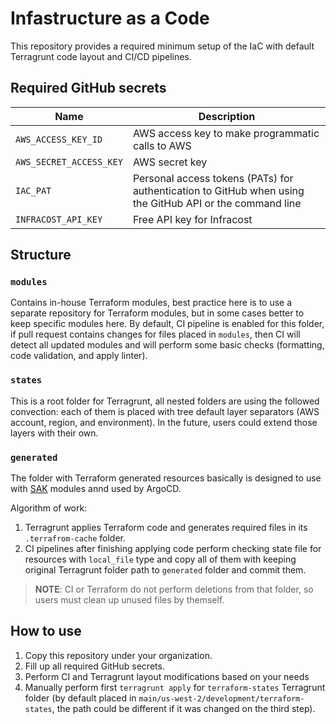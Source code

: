 # Infastructure as a Code
This repository provides a required minimum setup of the IaC with default Terragrunt code layout and CI/CD pipelines.

## Required GitHub secrets
| Name | Description |
|---|---|
|`AWS_ACCESS_KEY_ID`|AWS access key to make programmatic calls to AWS |
|`AWS_SECRET_ACCESS_KEY`|AWS secret key |
|`IAC_PAT`|Personal access tokens (PATs) for authentication to GitHub when using the GitHub API or the command line|
|`INFRACOST_API_KEY`|Free API key for Infracost|

## Structure
### `modules`
Contains in-house Terraform modules, best practice here is to use a separate repository for Terraform modules, but in some cases better to keep specific modules here. By default, CI pipeline is enabled for this folder, if pull request contains changes for files placed in `modules`, then CI will detect all updated modules and will perform some basic checks (formatting, code validation, and apply linter).

### `states`
This is a root folder for Terragrunt, all nested folders are using the followed convection: each of them is placed with tree default layer separators (AWS account, region, and environment). In the future, users could extend those layers with their own.

### `generated`
The folder with Terraform generated resources basically is designed to use with [SAK](https://github.com/provectus/swiss-army-kube) modules annd used by ArgoCD.

Algorithm of work:
1. Terragrunt applies Terraform code and generates required files in its `.terrafrom-cache` folder.
2. CI pipelines after finishing applying code perform checking state file for resources with `local_file` type and copy all of them with keeping original Terragrunt folder path to `generated` folder and commit them.

> **NOTE**: CI or Terraform do not perform deletions from that folder, so users must clean up unused files by themself.

## How to use
1. Copy this repository under your organization.
2. Fill up all required GitHub secrets.
3. Perform CI and Terragrunt layout modifications based on your needs
4. Manually perform first `terragrunt apply` for `terraform-states` Terragrunt folder (by default placed in `main/us-west-2/development/terraform-states`, the path could be different if it was changed on the third step).
